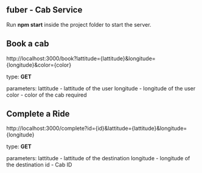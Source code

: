 ## fuber - Cab Service

Run **npm start** inside the project folder to start the server.

## Book a cab
http://localhost:3000/book?lattitude={lattitude}&longitude={longitude}&color={color}

type: **GET**

parameters: lattitude - lattitude of the user
            longitude - longitude of the user
            color - color of the cab required

## Complete a Ride
http://localhost:3000/complete?id={id}&lattitude={lattitude}&longitude={longitude}

type: **GET**

parameters: lattitude - lattitude of the destination
            longitude - longitude of the destination
            id - Cab ID



